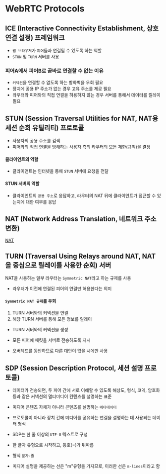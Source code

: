 # WebRTC Protocols

## ICE (Interactive Connectivity Establishment, 상호 연결 설정) 프레임워크

- `웹 브라우저`가 `피어`들과 연결될 수 있도록 하는 역할
- `STUN` 및 `TURN` 서버를 사용

### 피어A에서 피어B로 곧바로 연결할 수 없는 이유

- `커넥션`을 연결할 수 없도록 하는 방화벽을 우회 필요
- 장치에 공용 IP 주소가 없는 경우 고유 주소를 제공 필요
- 라우터와 피어와의 직접 연결을 허용하지 않는 경우 서버를 통해서 데이터를 릴레이 필요

## STUN (Session Traversal Utilities for NAT, NAT용 세션 순회 유틸리티) 프로토콜

- 사용자의 공용 주소를 검색
- 피어와의 직접 연결을 방해하는 사용자 측의 라우터의 모든 제한(규칙)을 결정

#### 클라이언트의 역할

- 클라이언트는 인터넷을 통해 `STUN` 서버에 요청을 전달

#### STUN 서버의 역할

- 클라이언트의 `공용 주소`로 응답하고, 라우터의 NAT 뒤에 클라이언트가 접근할 수 있는지에 대한 여부를 응답

## NAT (Network Address Translation, 네트워크 주소 변환)

[NAT](./NAT.md)

## TURN (Traversal Using Relays around NAT, NAT을 중심으로 릴레이를 사용한 순회) 서버

NAT을 사용하는 일부 라우터는 `Symmetric NAT`라고 하는 규제를 사용

- 라우터가 이전에 연결된 피어의 연결만 허용한다는 의미

#### `Symmetric NAT 규제`를 우회

1. TURN 서버와의 커넥션을 연결
2. 해당 TURN 서버를 통해 모든 정보를 릴레이

- TURN 서버와의 커넥션을 생성
- 모든 피어에 패킷을 서버로 전송하도록 지시

- 오버헤드를 동반하므로 다른 대안이 없을 시에만 사용

## SDP (Session Description Protocol, 세션 설명 프로토콜)

- 데이터가 전송되면, 두 피어 간에 서로 이해할 수 있도록 해상도, 형식, 코덱, 암호화 등과 같은 커넥션의 멀티미디어 컨텐츠를 설명하는 표준
- 미디어 콘텐츠 자체가 아니라 콘텐츠를 설명하는 `메타데이터`

- 프로토콜이 아니라 장치 간에 미디어를 공유하는 연결을 설명하는 데 사용되는 데이터 형식

- SDP는 한 줄 이상의 `UTF-8` 텍스트로 구성
- 한 글자 유형으로 시작하고, 등호(=)가 뒤따름
- 형식 `문자-줄`

- 미디어 설명을 제공하는 선은 "m"유형을 가지므로, 이러한 선은 `m-lines`이라고 함
